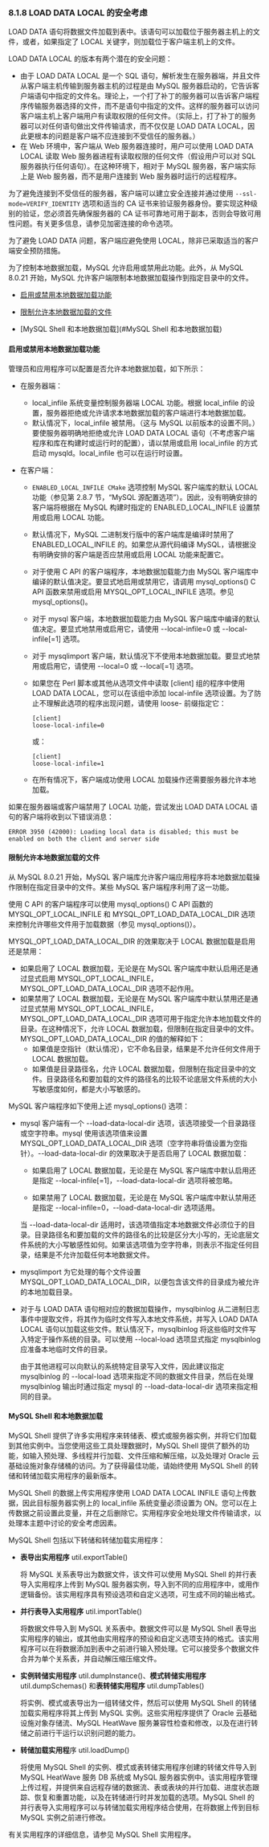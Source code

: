 ### 8.1.8 LOAD DATA LOCAL 的安全考虑

LOAD DATA 语句将数据文件加载到表中。该语句可以加载位于服务器主机上的文件，或者，如果指定了 LOCAL 关键字，则加载位于客户端主机上的文件。

LOAD DATA LOCAL 的版本有两个潜在的安全问题：

- 由于 LOAD DATA LOCAL 是一个 SQL 语句，解析发生在服务器端，并且文件从客户端主机传输到服务器主机的过程是由 MySQL 服务器启动的，它告诉客户端语句中指定的文件名。理论上，一个打了补丁的服务器可以告诉客户端程序传输服务器选择的文件，而不是语句中指定的文件。这样的服务器可以访问客户端主机上客户端用户有读取权限的任何文件。（实际上，打了补丁的服务器可以对任何语句做出文件传输请求，而不仅仅是 LOAD DATA LOCAL，因此更根本的问题是客户端不应连接到不受信任的服务器。）
- 在 Web 环境中，客户端从 Web 服务器连接时，用户可以使用 LOAD DATA LOCAL 读取 Web 服务器进程有读取权限的任何文件（假设用户可以对 SQL 服务器执行任何语句）。在这种环境下，相对于 MySQL 服务器，客户端实际上是 Web 服务器，而不是用户连接到 Web 服务器时运行的远程程序。

为了避免连接到不受信任的服务器，客户端可以建立安全连接并通过使用 `--ssl-mode=VERIFY_IDENTITY` 选项和适当的 CA 证书来验证服务器身份。要实现这种级别的验证，您必须首先确保服务器的 CA 证书可靠地可用于副本，否则会导致可用性问题。有关更多信息，请参见加密连接的命令选项。

为了避免 LOAD DATA 问题，客户端应避免使用 LOCAL，除非已采取适当的客户端安全预防措施。

为了控制本地数据加载，MySQL 允许启用或禁用此功能。此外，从 MySQL 8.0.21 开始，MySQL 允许客户端限制本地数据加载操作到指定目录中的文件。

- [启用或禁用本地数据加载功能](#启用或禁用本地数据加载功能)

- [限制允许本地数据加载的文件](#限制允许本地数据加载的文件)

- [MySQL Shell 和本地数据加载](#MySQL Shell 和本地数据加载)

#### 启用或禁用本地数据加载功能

管理员和应用程序可以配置是否允许本地数据加载，如下所示：

- 在服务器端：

  - local_infile 系统变量控制服务器端 LOCAL 功能。根据 local_infile 的设置，服务器拒绝或允许请求本地数据加载的客户端进行本地数据加载。
  - 默认情况下，local_infile 被禁用。（这与 MySQL 以前版本的设置不同。）要使服务器明确地拒绝或允许 LOAD DATA LOCAL 语句（不考虑客户端程序和库在构建时或运行时的配置），请以禁用或启用 local_infile 的方式启动 mysqld。local_infile 也可以在运行时设置。

- 在客户端：

  - `ENABLED_LOCAL_INFILE CMake` 选项控制 MySQL 客户端库的默认 LOCAL 功能（参见第 2.8.7 节，“MySQL 源配置选项”）。因此，没有明确安排的客户端将根据在 MySQL 构建时指定的 ENABLED_LOCAL_INFILE 设置禁用或启用 LOCAL 功能。

  - 默认情况下，MySQL 二进制发行版中的客户端库是编译时禁用了 ENABLED_LOCAL_INFILE 的。如果您从源代码编译 MySQL，请根据没有明确安排的客户端是否应禁用或启用 LOCAL 功能来配置它。

  - 对于使用 C API 的客户端程序，本地数据加载能力由 MySQL 客户端库中编译的默认值决定。要显式地启用或禁用它，请调用 mysql_options() C API 函数来禁用或启用 MYSQL_OPT_LOCAL_INFILE 选项。参见 mysql_options()。

  - 对于 mysql 客户端，本地数据加载能力由 MySQL 客户端库中编译的默认值决定。要显式地禁用或启用它，请使用 --local-infile=0 或 --local-infile[=1] 选项。

  - 对于 mysqlimport 客户端，默认情况下不使用本地数据加载。要显式地禁用或启用它，请使用 --local=0 或 --local[=1] 选项。

  - 如果您在 Perl 脚本或其他从选项文件中读取 [client] 组的程序中使用 LOAD DATA LOCAL，您可以在该组中添加 local-infile 选项设置。为了防止不理解此选项的程序出现问题，请使用 loose- 前缀指定它：

    ```
    [client]
    loose-local-infile=0
    ```

    或：

    ```
    [client]
    loose-local-infile=1
    ```

  - 在所有情况下，客户端成功使用 LOCAL 加载操作还需要服务器允许本地加载。

如果在服务器端或客户端禁用了 LOCAL 功能，尝试发出 LOAD DATA LOCAL 语句的客户端将收到以下错误消息：

```
ERROR 3950 (42000): Loading local data is disabled; this must be
enabled on both the client and server side
```

#### 限制允许本地数据加载的文件

从 MySQL 8.0.21 开始，MySQL 客户端库允许客户端应用程序将本地数据加载操作限制在指定目录中的文件。某些 MySQL 客户端程序利用了这一功能。

使用 C API 的客户端程序可以使用 mysql_options() C API 函数的 MYSQL_OPT_LOCAL_INFILE 和 MYSQL_OPT_LOAD_DATA_LOCAL_DIR 选项来控制允许哪些文件用于加载数据（参见 mysql_options()）。

MYSQL_OPT_LOAD_DATA_LOCAL_DIR 的效果取决于 LOCAL 数据加载是启用还是禁用：

- 如果启用了 LOCAL 数据加载，无论是在 MySQL 客户端库中默认启用还是通过显式启用 MYSQL_OPT_LOCAL_INFILE，MYSQL_OPT_LOAD_DATA_LOCAL_DIR 选项不起作用。
- 如果禁用了 LOCAL 数据加载，无论是在 MySQL 客户端库中默认禁用还是通过显式禁用 MYSQL_OPT_LOCAL_INFILE，MYSQL_OPT_LOAD_DATA_LOCAL_DIR 选项可用于指定允许本地加载文件的目录。在这种情况下，允许 LOCAL 数据加载，但限制在指定目录中的文件。MYSQL_OPT_LOAD_DATA_LOCAL_DIR 的值的解释如下：
  - 如果值是空指针（默认情况），它不命名目录，结果是不允许任何文件用于 LOCAL 数据加载。
  - 如果值是目录路径名，允许 LOCAL 数据加载，但限制在指定目录中的文件。目录路径名和要加载的文件的路径名的比较不论底层文件系统的大小写敏感度如何，都是大小写敏感的。

MySQL 客户端程序如下使用上述 mysql_options() 选项：

- mysql 客户端有一个 --load-data-local-dir 选项，该选项接受一个目录路径或空字符串。mysql 使用该选项值来设置 MYSQL_OPT_LOAD_DATA_LOCAL_DIR 选项（空字符串将值设置为空指针）。--load-data-local-dir 的效果取决于是否启用了 LOCAL 数据加载：

  - 如果启用了 LOCAL 数据加载，无论是在 MySQL 客户端库中默认启用还是指定 --local-infile[=1]，--load-data-local-dir 选项将被忽略。


  - 如果禁用了 LOCAL 数据加载，无论是在 MySQL 客户端库中默认禁用还是指定 --local-infile=0，--load-data-local-dir 选项适用。

  当 --load-data-local-dir 适用时，该选项值指定本地数据文件必须位于的目录。目录路径名和要加载的文件的路径名的比较是区分大小写的，无论底层文件系统的大小写敏感性如何。如果该选项值为空字符串，则表示不指定任何目录，结果是不允许加载任何本地数据文件。

- mysqlimport 为它处理的每个文件设置 MYSQL_OPT_LOAD_DATA_LOCAL_DIR，以便包含该文件的目录成为被允许的本地加载目录。

- 对于与 LOAD DATA 语句相对应的数据加载操作，mysqlbinlog 从二进制日志事件中提取文件，将其作为临时文件写入本地文件系统，并写入 LOAD DATA LOCAL 语句以加载这些文件。默认情况下，mysqlbinlog 将这些临时文件写入特定于操作系统的目录。可以使用 --local-load 选项显式指定 mysqlbinlog 应准备本地临时文件的目录。

  由于其他进程可以向默认的系统特定目录写入文件，因此建议指定 mysqlbinlog 的 --local-load 选项来指定不同的数据文件目录，然后在处理 mysqlbinlog 输出时通过指定 mysql 的 --load-data-local-dir 选项来指定相同的目录。

#### MySQL Shell 和本地数据加载

MySQL Shell 提供了许多实用程序来转储表、模式或服务器实例，并将它们加载到其他实例中。当您使用这些工具处理数据时，MySQL Shell 提供了额外的功能，如输入预处理、多线程并行加载、文件压缩和解压缩，以及处理对 Oracle 云基础设施对象存储桶的访问。为了获得最佳功能，请始终使用 MySQL Shell 的转储和转储加载实用程序的最新版本。

MySQL Shell 的数据上传实用程序使用 LOAD DATA LOCAL INFILE 语句上传数据，因此目标服务器实例上的 local_infile 系统变量必须设置为 ON。您可以在上传数据之前设置此变量，并在之后删除它。实用程序安全地处理文件传输请求，以处理本主题中讨论的安全考虑因素。

MySQL Shell 包括以下转储和转储加载实用程序：

- **表导出实用程序** util.exportTable()

  将 MySQL 关系表导出为数据文件，该文件可以使用 MySQL Shell 的并行表导入实用程序上传到 MySQL 服务器实例，导入到不同的应用程序中，或用作逻辑备份。该实用程序具有预设选项和自定义选项，可生成不同的输出格式。

- **并行表导入实用程序** util.importTable()

  将数据文件导入到 MySQL 关系表中。数据文件可以是 MySQL Shell 表导出实用程序的输出，或其他由实用程序的预设和自定义选项支持的格式。该实用程序可以在将数据添加到表中之前进行输入预处理。它可以接受多个数据文件合并为单个关系表，并自动解压缩压缩文件。

- **实例转储实用程序** util.dumpInstance()、**模式转储实用程序** util.dumpSchemas() 和**表转储实用程序** util.dumpTables()

  将实例、模式或表导出为一组转储文件，然后可以使用 MySQL Shell 的转储加载实用程序将其上传到 MySQL 实例。这些实用程序提供了 Oracle 云基础设施对象存储流、MySQL HeatWave 服务兼容性检查和修改，以及在进行转储之前进行干运行以识别问题的能力。

- **转储加载实用程**序 util.loadDump()

  将使用 MySQL Shell 的实例、模式或表转储实用程序创建的转储文件导入到 MySQL HeatWave 服务 DB 系统或 MySQL 服务器实例中。该实用程序管理上传过程，并提供来自远程存储的数据流、表或表块的并行加载、进度状态跟踪、恢复和重置功能，以及在转储进行时并发加载的选项。MySQL Shell 的并行表导入实用程序可以与转储加载实用程序结合使用，在将数据上传到目标 MySQL 实例之前进行修改。

有关实用程序的详细信息，请参见 MySQL Shell 实用程序。
